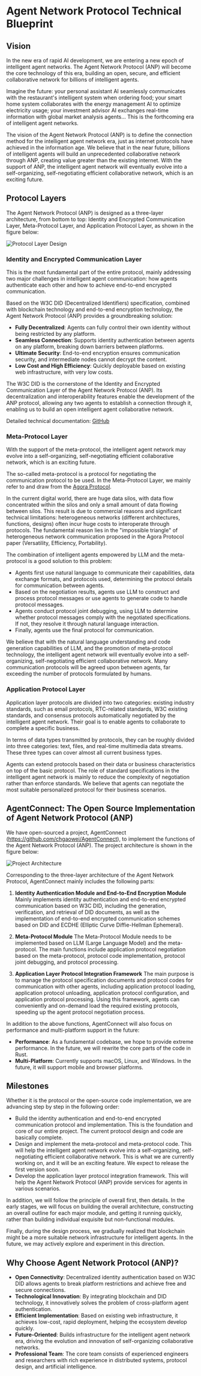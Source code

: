 # Agent Network Protocol Technical Blueprint

## Vision

In the new era of rapid AI development, we are entering a new epoch of intelligent agent networks. The Agent Network Protocol (ANP) will become the core technology of this era, building an open, secure, and efficient collaborative network for billions of intelligent agents.

Imagine the future: your personal assistant AI seamlessly communicates with the restaurant's intelligent system when ordering food; your smart home system collaborates with the energy management AI to optimize electricity usage; your investment advisor AI exchanges real-time information with global market analysis agents... This is the forthcoming era of intelligent agent networks.

The vision of the Agent Network Protocol (ANP) is to define the connection method for the intelligent agent network era, just as internet protocols have achieved in the information age. We believe that in the near future, billions of intelligent agents will build an unprecedented collaborative network through ANP, creating value greater than the existing internet. With the support of ANP, the intelligent agent network will eventually evolve into a self-organizing, self-negotiating efficient collaborative network, which is an exciting future.

## Protocol Layers

The Agent Network Protocol (ANP) is designed as a three-layer architecture, from bottom to top: Identity and Encrypted Communication Layer, Meta-Protocol Layer, and Application Protocol Layer, as shown in the figure below:

![Protocol Layer Design](/images/protocol-layer-design.png)

### Identity and Encrypted Communication Layer

This is the most fundamental part of the entire protocol, mainly addressing two major challenges in intelligent agent communication: how agents authenticate each other and how to achieve end-to-end encrypted communication.

Based on the W3C DID (Decentralized Identifiers) specification, combined with blockchain technology and end-to-end encryption technology, the Agent Network Protocol (ANP) provides a groundbreaking solution:

- **Fully Decentralized**: Agents can fully control their own identity without being restricted by any platform.
- **Seamless Connection**: Supports identity authentication between agents on any platform, breaking down barriers between platforms.
- **Ultimate Security**: End-to-end encryption ensures communication security, and intermediate nodes cannot decrypt the content.
- **Low Cost and High Efficiency**: Quickly deployable based on existing web infrastructure, with very low costs.

The W3C DID is the cornerstone of the Identity and Encrypted Communication Layer of the Agent Network Protocol (ANP). Its decentralization and interoperability features enable the development of the ANP protocol, allowing any two agents to establish a connection through it, enabling us to build an open intelligent agent collaborative network.

Detailed technical documentation: [GitHub](https://github.com/chgaowei/AgentNetworkProtocol)

### Meta-Protocol Layer

With the support of the meta-protocol, the intelligent agent network may evolve into a self-organizing, self-negotiating efficient collaborative network, which is an exciting future.

The so-called meta-protocol is a protocol for negotiating the communication protocol to be used. In the Meta-Protocol Layer, we mainly refer to and draw from the [Agora Protocol](https://arxiv.org/html/2410.11905v1).

In the current digital world, there are huge data silos, with data flow concentrated within the silos and only a small amount of data flowing between silos. This result is due to commercial reasons and significant technical limitations: heterogeneous networks (different architectures, functions, designs) often incur huge costs to interoperate through protocols. The fundamental reason lies in the "impossible triangle" of heterogeneous network communication proposed in the Agora Protocol paper (Versatility, Efficiency, Portability).

The combination of intelligent agents empowered by LLM and the meta-protocol is a good solution to this problem:

- Agents first use natural language to communicate their capabilities, data exchange formats, and protocols used, determining the protocol details for communication between agents.
- Based on the negotiation results, agents use LLM to construct and process protocol messages or use agents to generate code to handle protocol messages.
- Agents conduct protocol joint debugging, using LLM to determine whether protocol messages comply with the negotiated specifications. If not, they resolve it through natural language interaction.
- Finally, agents use the final protocol for communication.

We believe that with the natural language understanding and code generation capabilities of LLM, and the promotion of meta-protocol technology, the intelligent agent network will eventually evolve into a self-organizing, self-negotiating efficient collaborative network. Many communication protocols will be agreed upon between agents, far exceeding the number of protocols formulated by humans.

### Application Protocol Layer

Application layer protocols are divided into two categories: existing industry standards, such as email protocols, RTC-related standards, W3C existing standards, and consensus protocols automatically negotiated by the intelligent agent network. Their goal is to enable agents to collaborate to complete a specific business.

In terms of data types transmitted by protocols, they can be roughly divided into three categories: text, files, and real-time multimedia data streams. These three types can cover almost all current business types.

Agents can extend protocols based on their data or business characteristics on top of the basic protocol. The role of standard specifications in the intelligent agent network is mainly to reduce the complexity of negotiation rather than enforce standards. We believe that agents can negotiate the most suitable personalized protocol for their business scenarios.

## AgentConnect: The Open Source Implementation of Agent Network Protocol (ANP)

We have open-sourced a project, AgentConnect (https://github.com/chgaowei/AgentConnect), to implement the functions of the Agent Network Protocol (ANP). The project architecture is shown in the figure below:

![Project Architecture](/images/agent-connect-architecture.png)

Corresponding to the three-layer architecture of the Agent Network Protocol, AgentConnect mainly includes the following parts:

1. **Identity Authentication Module and End-to-End Encryption Module**
   Mainly implements identity authentication and end-to-end encrypted communication based on W3C DID, including the generation, verification, and retrieval of DID documents, as well as the implementation of end-to-end encrypted communication schemes based on DID and ECDHE (Elliptic Curve Diffie-Hellman Ephemeral).

2. **Meta-Protocol Module**
   The Meta-Protocol Module needs to be implemented based on LLM (Large Language Model) and the meta-protocol. The main functions include application protocol negotiation based on the meta-protocol, protocol code implementation, protocol joint debugging, and protocol processing.

3. **Application Layer Protocol Integration Framework**
   The main purpose is to manage the protocol specification documents and protocol codes for communication with other agents, including application protocol loading, application protocol unloading, application protocol configuration, and application protocol processing. Using this framework, agents can conveniently and on-demand load the required existing protocols, speeding up the agent protocol negotiation process.

In addition to the above functions, AgentConnect will also focus on performance and multi-platform support in the future:

- **Performance**: As a fundamental codebase, we hope to provide extreme performance. In the future, we will rewrite the core parts of the code in Rust.
- **Multi-Platform**: Currently supports macOS, Linux, and Windows. In the future, it will support mobile and browser platforms.

## Milestones

Whether it is the protocol or the open-source code implementation, we are advancing step by step in the following order:

- Build the identity authentication and end-to-end encrypted communication protocol and implementation. This is the foundation and core of our entire project. The current protocol design and code are basically complete.
- Design and implement the meta-protocol and meta-protocol code. This will help the intelligent agent network evolve into a self-organizing, self-negotiating efficient collaborative network. This is what we are currently working on, and it will be an exciting feature. We expect to release the first version soon.
- Develop the application layer protocol integration framework. This will help the Agent Network Protocol (ANP) provide services for agents in various scenarios.

In addition, we will follow the principle of overall first, then details. In the early stages, we will focus on building the overall architecture, constructing an overall outline for each major module, and getting it running quickly, rather than building individual exquisite but non-functional modules.

Finally, during the design process, we gradually realized that blockchain might be a more suitable network infrastructure for intelligent agents. In the future, we may actively explore and experiment in this direction.

## Why Choose Agent Network Protocol (ANP)?

- **Open Connectivity**: Decentralized identity authentication based on W3C DID allows agents to break platform restrictions and achieve free and secure connections.
- **Technological Innovation**: By integrating blockchain and DID technology, it innovatively solves the problem of cross-platform agent authentication.
- **Efficient Implementation**: Based on existing web infrastructure, it achieves low-cost, rapid deployment, helping the ecosystem develop quickly.
- **Future-Oriented**: Builds infrastructure for the intelligent agent network era, driving the evolution and innovation of self-organizing collaborative networks.
- **Professional Team**: The core team consists of experienced engineers and researchers with rich experience in distributed systems, protocol design, and artificial intelligence.
